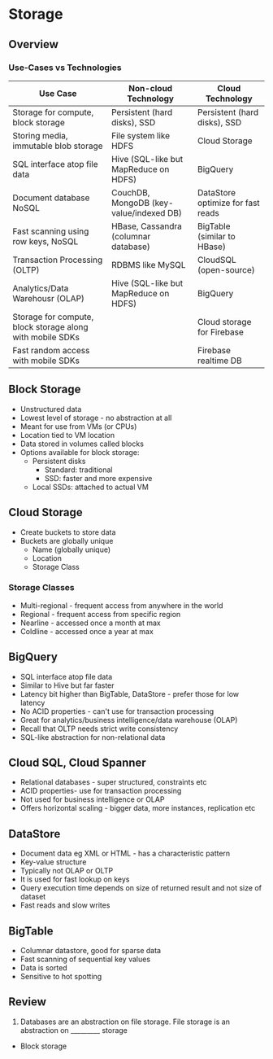 # Storage

## Overview
### Use-Cases vs Technologies
Use Case | Non-cloud Technology | Cloud Technology
--- | --- | ---
Storage for compute, block storage | Persistent (hard disks), SSD | Persistent (hard disks), SSD
Storing media, immutable blob storage | File system like HDFS | Cloud Storage
SQL interface atop file data | Hive (SQL-like but MapReduce on HDFS) | BigQuery
Document database NoSQL | CouchDB, MongoDB (key-value/indexed DB) | DataStore optimize for fast reads
Fast scanning using row keys, NoSQL | HBase, Cassandra (columnar database) | BigTable (similar to HBase)
Transaction Processing (OLTP) | RDBMS like MySQL | CloudSQL (open-source)| Cloud Spanner (proprietary)
Analytics/Data Warehousr (OLAP) | Hive (SQL-like but MapReduce on HDFS) | BigQuery
Storage for compute, block storage along with mobile SDKs | | Cloud storage for Firebase
Fast random access with mobile SDKs | | Firebase realtime DB

## Block Storage 
- Unstructured data 
- Lowest level of storage - no abstraction at all
- Meant for use from VMs (or CPUs)
- Location tied to VM location
- Data stored in volumes called blocks
- Options available for block storage:
	- Persistent disks
		- Standard: traditional
		- SSD: faster and more expensive 
	- Local SSDs: attached to actual VM


## Cloud Storage
- Create buckets to store data
- Buckets are globally unique
	- Name (globally unique)
	- Location
	- Storage Class

### Storage Classes
- Multi-regional - frequent access from anywhere in the world
- Regional - frequent access from specific region
- Nearline - accessed once a month at max
- Coldline - accessed once a year at max


## BigQuery
- SQL interface atop file data
- Similar to Hive but far faster 
- Latency bit higher than BigTable, DataStore - prefer those for low latency
- No ACID properties - can't use for transaction processing
- Great for analytics/business intelligence/data warehouse (OLAP)
- Recall that OLTP needs strict write consistency
- SQL-like abstraction for non-relational data


## Cloud SQL, Cloud Spanner
- Relational databases - super structured, constraints etc
- ACID properties- use for transaction processing
- Not used for business intelligence or OLAP
- Offers horizontal scaling - bigger data, more instances, replication etc


## DataStore
- Document data eg XML or HTML - has a characteristic pattern
- Key-value structure
- Typically not OLAP or OLTP
- It is used for fast lookup on keys
- Query execution time depends on size of returned result and not size of dataset
- Fast reads and slow writes

## BigTable
- Columnar datastore, good for sparse data
- Fast scanning of sequential key values
- Data is sorted
- Sensitive to hot spotting 

## Review 
1) Databases are an abstraction on file storage. File storage is an abstraction on _________ storage

- Block storage